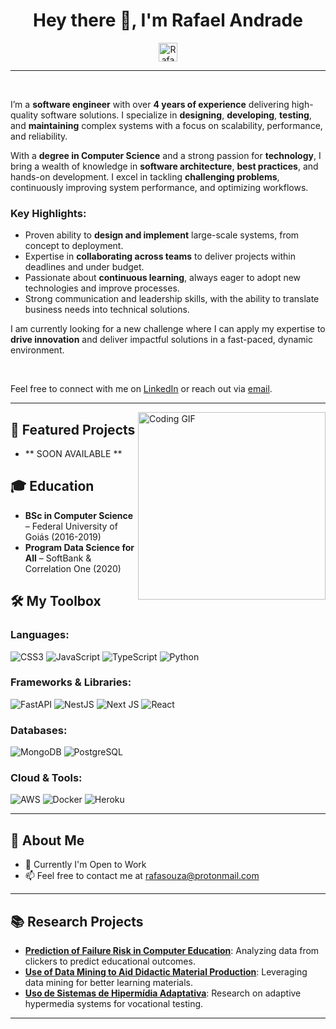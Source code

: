 <h1 align="center">Hey there 👋, I'm Rafael Andrade</h1>

<p align="center" width="100px">
  <a href="https://www.linkedin.com/in/rafaelsandrade/">
    <img alt="Rafael's LinkedIn" width="30px" src="https://img.shields.io/badge/-LinkedIn-blue?style=for-the-badge&logo=linkedin&logoColor=white" />
  </a>
</p>

---

<br/>

I’m a **software engineer** with over **4 years of experience** delivering high-quality software solutions. I specialize in **designing**, **developing**, **testing**, and **maintaining** complex systems with a focus on scalability, performance, and reliability.

With a **degree in Computer Science** and a strong passion for **technology**, I bring a wealth of knowledge in **software architecture**, **best practices**, and hands-on development. I excel in tackling **challenging problems**, continuously improving system performance, and optimizing workflows.

### Key Highlights:
- Proven ability to **design and implement** large-scale systems, from concept to deployment.
- Expertise in **collaborating across teams** to deliver projects within deadlines and under budget.
- Passionate about **continuous learning**, always eager to adopt new technologies and improve processes.
- Strong communication and leadership skills, with the ability to translate business needs into technical solutions.

I am currently looking for a new challenge where I can apply my expertise to **drive innovation** and deliver impactful solutions in a fast-paced, dynamic environment.

<br/>

Feel free to connect with me on [LinkedIn](https://www.linkedin.com/in/rafaelsandrade/) or reach out via [email](mailto:rafasouza@protonmail.com).

---

<img align="right" src="https://media.giphy.com/media/qgQUggAC3Pfv687qPC/giphy.gif" width="300px" alt="Coding GIF">

## 🚀 Featured Projects

- ** SOON AVAILABLE **

## 🎓 Education

- **BSc in Computer Science** – Federal University of Goiás (2016-2019)
- **Program Data Science for All** – SoftBank & Correlation One (2020)


## 🛠️ My Toolbox

### **Languages**:
<p>
  <img alt="CSS3" src="https://img.shields.io/badge/css3-%231572B6.svg?logo=css3&logoColor=white&style=for-the-badge"/>
  <img alt="JavaScript" src="https://img.shields.io/badge/javascript-%23323330.svg?logo=javascript&logoColor=%23F7DF1E&style=for-the-badge"/>
  <img alt="TypeScript" src="https://img.shields.io/badge/typescript-%23007ACC.svg?logo=typescript&logoColor=white&style=for-the-badge"/>
  <img alt="Python" src="https://img.shields.io/badge/Python-14354C?style=for-the-badge&logo=python&logoColor=white"/>
</p>

### **Frameworks & Libraries**:
<p>
  <img alt="FastAPI" src="https://img.shields.io/badge/FastAPI-005571?logo=fastapi&logoColor=white&style=for-the-badge"/>
  <img alt="NestJS" src="https://img.shields.io/badge/nestjs-%23E0234E.svg?logo=nestjs&logoColor=white&style=for-the-badge"/>
  <img alt="Next JS" src="https://img.shields.io/badge/Next-black?logo=next.js&logoColor=white&style=for-the-badge"/>
  <img alt="React" src="https://img.shields.io/badge/react-%2320232a.svg?logo=react&logoColor=%2361DAFB&style=for-the-badge"/>
</p>

### **Databases**:
<p>
  <img alt="MongoDB" src="https://img.shields.io/badge/MongoDB-%234ea94b.svg?logo=mongodb&logoColor=white&style=for-the-badge"/>
  <img alt="PostgreSQL" src="https://img.shields.io/badge/postgres-%23316192.svg?logo=postgresql&logoColor=white&style=for-the-badge"/>
</p>

### **Cloud & Tools**:
<p>
  <img alt="AWS" src="https://img.shields.io/badge/Amazon_AWS-232F3E?style=for-the-badge&logo=amazon-aws&logoColor=white"/>
  <img alt="Docker" src="https://img.shields.io/badge/Docker-2496ED?style=for-the-badge&logo=docker&logoColor=white"/>
  <img alt="Heroku" src="https://img.shields.io/badge/Heroku-430098?style=for-the-badge&logo=heroku&logoColor=white"/>
</p>

---

## 🔭 About Me

- 💼 Currently I'm Open to Work
- 📫 Feel free to contact me at [rafasouza@protonmail.com](mailto:rafasouza@protonmail.com)

---

## 📚 Research Projects

- **[Prediction of Failure Risk in Computer Education](#)**: Analyzing data from clickers to predict educational outcomes.
- **[Use of Data Mining to Aid Didactic Material Production](https://sol.sbc.org.br/index.php/wei/article/view/6641)**: Leveraging data mining for better learning materials.
- **[Uso de Sistemas de Hipermídia Adaptativa](https://www.researchgate.net/publication/321390173_Uso_de_Sistemas_de_Hipermidia_Adaptativa_na_Aplicacao_de_Testes_Vocacionais_Automatizados)**: Research on adaptive hypermedia systems for vocational testing.

---
